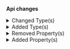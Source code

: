 **Api changes**

<details>
<summary>Changed Type(s)</summary>

- :warning: changed type `DeliveryPayload` from type `object` to `SubscriptionNotification`
- :warning: changed type `EventDeliveryPayload` from type `DeliveryPayload` to `SubscriptionNotification`
</details>


<details>
<summary>Added Type(s)</summary>

- added type `BaseEvent`
- added type `SubscriptionNotification`
</details>


<details>
<summary>Removed Property(s)</summary>

- :warning: removed property `data` from type `Event`
</details>


<details>
<summary>Added Property(s)</summary>

- added property `projectKey` to type `DeliveryPayload`
- added property `resource` to type `DeliveryPayload`
- added property `resourceUserProvidedIdentifiers` to type `DeliveryPayload`
</details>

